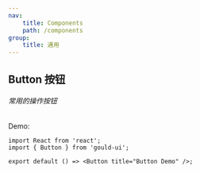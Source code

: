 ```yaml
---
nav:
    title: Components
    path: /components
group:
    title: 通用
---
```



## Button 按钮
###### 常用的操作按钮

Demo:

```tsx
import React from 'react';
import { Button } from 'gould-ui';

export default () => <Button title="Button Demo" />;
```

